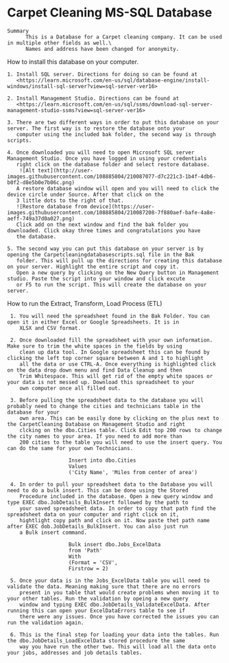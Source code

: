 # Carpet Cleaning MS-SQL Database

    Summary
          This is a Database for a Carpet cleaning company. It can be used in multiple other fields as well.\
          Names and address have been changed for anonymity.
  
  
  How to install this database on your computer.
  
    1. Install SQL server. Directions for doing so can be found at 
       <https://learn.microsoft.com/en-us/sql/database-engine/install-windows/install-sql-server?view=sql-server-ver16>
       
    2. Install Management Studio. Directions can be found at 
       <https://learn.microsoft.com/en-us/sql/ssms/download-sql-server-management-studio-ssms?view=sql-server-ver16>
       
    3. There are two different ways in order to put this database on your server. The first way is to restore the database onto your 
       computer using the included bak folder, the second way is through scripts. 
       
    4. Once downloaded you will need to open Microsoft SQL server Management Studio. Once you have logged in using your credentials 
       right click on the database folder and select restore database.
        ![Alt text](http://user-images.githubusercontent.com/108885804/210087077-d7c221c3-1b4f-4db6-b0f2-d8e5b0e7b06c.png)
       A restore database window will open and you will need to click the device circle under Source. After that click on the
       3 little dots to the right of that.
       ![Restore database from device](https://user-images.githubusercontent.com/108885804/210087208-7f880aef-bafe-4a8e-aeff-749a37d0a027.png)
       Click add on the next window and find the bak folder you downloaded. Click okay three times and congratulations you have
       the database.      
      
    5. The second way you can put this database on your server is by opening the Carpetcleaningdatabasescripts.sql file in the Bak 
       folder. This will pull up the directions for creating this database on your server. Highlight the entire script and copy it. 
       Open a new query by clicking on the New Query button in Management studio. Paste the script into your window and click excute 
       or F5 to run the script. This will create the database on your server.
       
       
   How to run the Extract, Transform, Load Process (ETL)
   
     1. You will need the spreadsheet found in the Bak Folder. You can open it in either Excel or Google Spreadsheets. It is in 
        XLSX and CSV format. 
        
     2. Once downloaded fill the spreadsheet with your own information. Make sure to trim the white spaces in the fields by using
        clean up data tool. In Google spreadsheet this can be found by clicking the left top corner square between A and 1 to highlight
        all the data or use CTRL-A. Once everything is highlighted click on the data drop down menu and find Data Cleanup and then
        Trim Whitespace. This will get rid of the empty white spaces or your data is not messed up. Download this spreadsheet to your
        own computer once all filled out.
        
     3. Before pulling the spreadsheet data to the database you will probably need to change the cities and technicians table in the database for your
        own area. This can be easily done by clicking on the plus next to the CarpetCleaning Database on Management Studio and right 
        clcking on the dbo.Cities table. Click Edit top 200 rows to change the city names to your area. If you need to add more than 
        200 cities to the table you will need to use the insert query. You can do the same for your own Technicians.
        
                        Insert into dbo.Cities
                        Values
                        ('City Name', 'Miles from center of area')
                        
     4. In order to pull your spreadsheet data to the Database you will need to do a bulk insert. This can be done using the Stored
        Procedure included in the database. Open a new query window and type EXEC dbo.JobDetails_BulkInsert followed by the path to 
        your saved spreadsheet data. In order to copy that path find the spreadsheet data on your computer and right click on it, 
        hightlight copy path and click on it. Now paste thet path name after EXEC dob.JobDetails_BulkInsert. You can also just run
        a Bulk insert command.
        
                        Bulk insert dbo.Jobs_ExcelData
                        from 'Path'
                        With
                        (Format = 'CSV',
                        Firstrow = 2)
                        
     5. Once your data is in the Jobs_ExcelData table you will need to validate the data. Meaning making sure that there are no errors
        present in you table that would create problems when moving it to your other tables. Run the validation by opeing a new query 
        window and typing EXEC dbo.JobDetails_ValidateExcelData. After running this can open your ExcelDataErrors table to see if
        there were any issues. Once you have corrected the issues you can run the validation again.
        
     6. This is the final step for loading your data into the tables. Run the dbo.JobDetails_LoadExcelData stored procedure the same
        way you have run the other two. This will load all the data onto your jobs, addresses and job details tables. 
        
     

